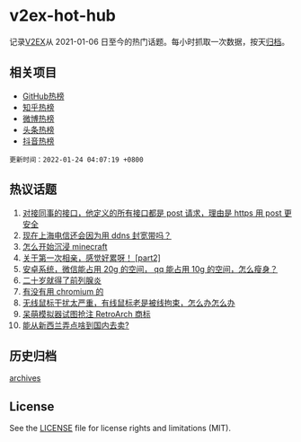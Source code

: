 # v2ex-hot-hub

 记录[V2EX](https://www.v2ex.com/)从 2021-01-06 日至今的热门话题。每小时抓取一次数据，按天[归档](archives)。
 
 ## 相关项目

- [GitHub热榜](https://github.com/lonnyzhang423/github-hot-hub)
- [知乎热榜](https://github.com/lonnyzhang423/zhihu-hot-hub)
- [微博热榜](https://github.com/lonnyzhang423/weibo-hot-hub)
- [头条热榜](https://github.com/lonnyzhang423/toutiao-hot-hub)
- [抖音热榜](https://github.com/lonnyzhang423/douyin-hot-hub)


 `更新时间：2022-01-24 04:07:19 +0800`

## 热议话题

1. [对接同事的接口，他定义的所有接口都是 post 请求，理由是 https 用 post 更安全](https://www.v2ex.com/t/830030)
1. [现在上海电信还会因为用 ddns 封宽带吗？](https://www.v2ex.com/t/830018)
1. [怎么开始沉浸 minecraft](https://www.v2ex.com/t/830051)
1. [关于第一次相亲，感觉好累呀！ [part2]](https://www.v2ex.com/t/830021)
1. [安卓系统，微信能占用 20g 的空间， qq 能占用 10g 的空间，怎么瘦身？](https://www.v2ex.com/t/830047)
1. [二十岁就得了前列腺炎](https://www.v2ex.com/t/830016)
1. [有没有用 chromium 的](https://www.v2ex.com/t/830020)
1. [无线鼠标干扰太严重，有线鼠标老是被线拘束，怎么办怎么办](https://www.v2ex.com/t/830066)
1. [呆萌模拟器试图抢注 RetroArch 商标](https://www.v2ex.com/t/830033)
1. [能从新西兰弄点啥到国内去卖?](https://www.v2ex.com/t/830091)

## 历史归档

[archives](archives)

## License

See the [LICENSE](LICENSE) file for license rights and limitations (MIT).
